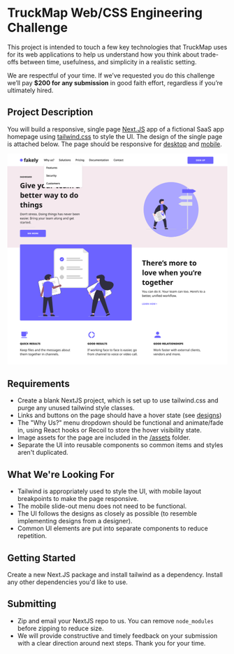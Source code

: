 # TruckMap Web/CSS Engineering Challenge

This project is intended to touch a few key technologies that TruckMap uses for its web applications to help us understand how you think about trade-offs between time, usefulness, and simplicity in a realistic setting.

We are respectful of your time. If we’ve requested you do this challenge we’ll pay **$200 for any submission** in good faith effort, regardless if you’re ultimately hired.

## Project Description

You will build a responsive, single page [Next.JS](https://nextjs.org) app of a fictional SaaS app homepage using [tailwind.css](https://tailwindcss.com) to style the UI.  The design of the single page is attached below. The page should be responsive for [desktop](/designs/design-desktop.png?raw=true) and [mobile](/designs/design-mobile.png?raw=true).

![Design Desktop](/designs/design-desktop.png)

## Requirements

- Create a blank NextJS project, which is set up to use tailwind.css and purge any unused tailwind style classes.
- Links and buttons on the page should have a hover state (see [designs](/designs/design-buttons.png?raw=true))
- The "Why Us?" menu dropdown should be functional and animate/fade in, using React hooks or Recoil to store the hover visibility state.
- Image assets for the page are included in the [/assets](/assets) folder.
- Separate the UI into reusable components so common items and styles aren't duplicated.

## What We're Looking For

- Tailwind is appropriately used to style the UI, with mobile layout breakpoints to make the page responsive.
- The mobile slide-out menu does not need to be functional.
- The UI follows the designs as closely as possible (to resemble implementing designs from a designer).
- Common UI elements are put into separate components to reduce repetition.

## Getting Started

Create a new Next.JS package and install tailwind as a dependency.  Install any other dependencies you'd like to use.

## Submitting

- Zip and email your NextJS repo to us. You can remove `node_modules` before zipping to reduce size.
- We will provide constructive and timely feedback on your submission with a clear direction around next steps.  Thank you for your time.
